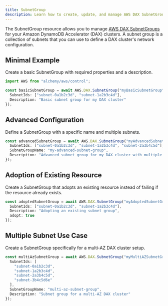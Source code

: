 ```yaml
---
title: SubnetGroup
description: Learn how to create, update, and manage AWS DAX SubnetGroups using Alchemy Cloud Control.
---
```



The SubnetGroup resource allows you to manage [AWS DAX SubnetGroups](https://docs.aws.amazon.com/dax/latest/userguide/) for your Amazon DynamoDB Accelerator (DAX) clusters. A subnet group is a collection of subnets that you can use to define a DAX cluster's network configuration.

## Minimal Example

Create a basic SubnetGroup with required properties and a description.

```ts
import AWS from "alchemy/aws/control";

const basicSubnetGroup = await AWS.DAX.SubnetGroup("myBasicSubnetGroup", {
  SubnetIds: ["subnet-0a1b2c3d", "subnet-1a2b3c4d"],
  Description: "Basic subnet group for my DAX cluster"
});
```

## Advanced Configuration

Define a SubnetGroup with a specific name and multiple subnets.

```ts
const advancedSubnetGroup = await AWS.DAX.SubnetGroup("myAdvancedSubnetGroup", {
  SubnetIds: ["subnet-0a1b2c3d", "subnet-1a2b3c4d", "subnet-2a3b4c5d"],
  SubnetGroupName: "my-advanced-subnet-group",
  Description: "Advanced subnet group for my DAX cluster with multiple subnets"
});
```

## Adoption of Existing Resource

Create a SubnetGroup that adopts an existing resource instead of failing if the resource already exists.

```ts
const adoptedSubnetGroup = await AWS.DAX.SubnetGroup("myAdoptedSubnetGroup", {
  SubnetIds: ["subnet-0a1b2c3d", "subnet-1a2b3c4d"],
  Description: "Adopting an existing subnet group",
  adopt: true
});
```

## Multiple Subnet Use Case

Create a SubnetGroup specifically for a multi-AZ DAX cluster setup.

```ts
const multiAzSubnetGroup = await AWS.DAX.SubnetGroup("myMultiAZSubnetGroup", {
  SubnetIds: [
    "subnet-0a1b2c3d",
    "subnet-1a2b3c4d",
    "subnet-2a3b4c5d",
    "subnet-3b4c5d6e"
  ],
  SubnetGroupName: "multi-az-subnet-group",
  Description: "Subnet group for a multi-AZ DAX cluster"
});
```
